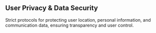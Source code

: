 ## User Privacy & Data Security
Strict protocols for protecting user location, personal information, and communication data, ensuring transparency and user control.
